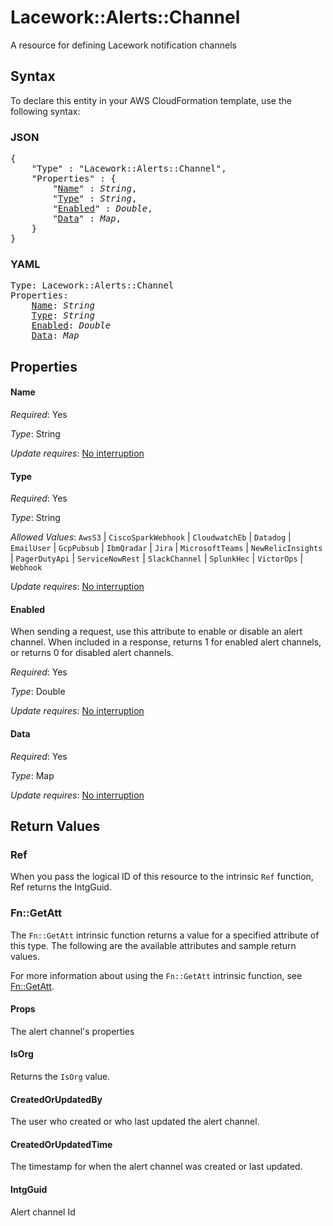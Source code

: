 # Lacework::Alerts::Channel

A resource for defining Lacework notification channels

## Syntax

To declare this entity in your AWS CloudFormation template, use the following syntax:

### JSON

<pre>
{
    "Type" : "Lacework::Alerts::Channel",
    "Properties" : {
        "<a href="#name" title="Name">Name</a>" : <i>String</i>,
        "<a href="#type" title="Type">Type</a>" : <i>String</i>,
        "<a href="#enabled" title="Enabled">Enabled</a>" : <i>Double</i>,
        "<a href="#data" title="Data">Data</a>" : <i>Map</i>,
    }
}
</pre>

### YAML

<pre>
Type: Lacework::Alerts::Channel
Properties:
    <a href="#name" title="Name">Name</a>: <i>String</i>
    <a href="#type" title="Type">Type</a>: <i>String</i>
    <a href="#enabled" title="Enabled">Enabled</a>: <i>Double</i>
    <a href="#data" title="Data">Data</a>: <i>Map</i>
</pre>

## Properties

#### Name

_Required_: Yes

_Type_: String

_Update requires_: [No interruption](https://docs.aws.amazon.com/AWSCloudFormation/latest/UserGuide/using-cfn-updating-stacks-update-behaviors.html#update-no-interrupt)

#### Type

_Required_: Yes

_Type_: String

_Allowed Values_: <code>AwsS3</code> | <code>CiscoSparkWebhook</code> | <code>CloudwatchEb</code> | <code>Datadog</code> | <code>EmailUser</code> | <code>GcpPubsub</code> | <code>IbmQradar</code> | <code>Jira</code> | <code>MicrosoftTeams</code> | <code>NewRelicInsights</code> | <code>PagerDutyApi</code> | <code>ServiceNowRest</code> | <code>SlackChannel</code> | <code>SplunkHec</code> | <code>VictorOps</code> | <code>Webhook</code>

_Update requires_: [No interruption](https://docs.aws.amazon.com/AWSCloudFormation/latest/UserGuide/using-cfn-updating-stacks-update-behaviors.html#update-no-interrupt)

#### Enabled

When sending a request, use this attribute to enable or disable an alert channel. When included in a response, returns 1 for enabled alert channels, or returns 0 for disabled alert channels.

_Required_: Yes

_Type_: Double

_Update requires_: [No interruption](https://docs.aws.amazon.com/AWSCloudFormation/latest/UserGuide/using-cfn-updating-stacks-update-behaviors.html#update-no-interrupt)

#### Data

_Required_: Yes

_Type_: Map

_Update requires_: [No interruption](https://docs.aws.amazon.com/AWSCloudFormation/latest/UserGuide/using-cfn-updating-stacks-update-behaviors.html#update-no-interrupt)

## Return Values

### Ref

When you pass the logical ID of this resource to the intrinsic `Ref` function, Ref returns the IntgGuid.

### Fn::GetAtt

The `Fn::GetAtt` intrinsic function returns a value for a specified attribute of this type. The following are the available attributes and sample return values.

For more information about using the `Fn::GetAtt` intrinsic function, see [Fn::GetAtt](https://docs.aws.amazon.com/AWSCloudFormation/latest/UserGuide/intrinsic-function-reference-getatt.html).

#### Props

The alert channel's properties

#### IsOrg

Returns the <code>IsOrg</code> value.

#### CreatedOrUpdatedBy

The user who created or who last updated the alert channel.

#### CreatedOrUpdatedTime

The timestamp for when the alert channel was created or last updated.

#### IntgGuid

Alert channel Id

